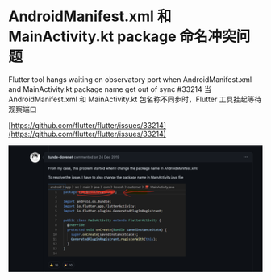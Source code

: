 # AndroidManifest.xml 和 MainActivity.kt package 命名冲突问题
Flutter tool hangs waiting on observatory port when AndroidManifest.xml and MainActivity.kt package name get out of sync #33214
当 AndroidManifest.xml 和 MainActivity.kt 包名称不同步时，Flutter 工具挂起等待观察端口

[https://github.com/flutter/flutter/issues/33214](https://github.com/flutter/flutter/issues/33214)

![image-20221027111408503](./assets/image-20221027111408503.png)